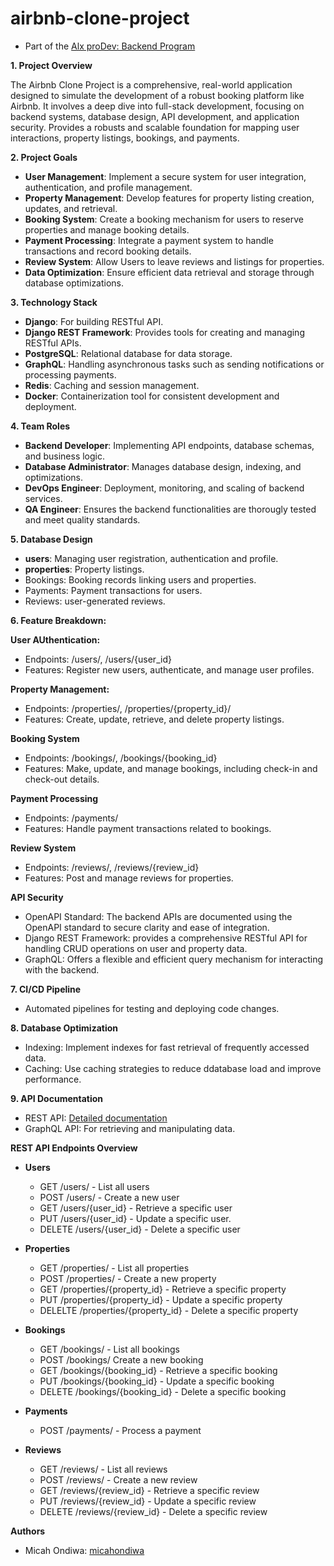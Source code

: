 # airbnb-clone-project

- Part of the [Alx proDev: Backend Program](https://www.alxafrica.com/programme/prodev-backend/)

**1. Project Overview**

The Airbnb Clone Project is a comprehensive, real-world application designed to simulate the development of a robust booking platform like Airbnb. It involves a deep dive into full-stack development, focusing on backend systems, database design, API development, and application security. Provides a robusts and scalable foundation for mapping user interactions, property listings, bookings, and payments.

**2. Project Goals**

- **User Management**: Implement a secure system for user integration, authentication, and profile management.
- **Property Management**:  Develop features for property listing creation, updates, and retrieval.
- **Booking System**: Create a booking mechanism for users to reserve properties and manage booking details. 
- **Payment Processing**: Integrate a payment system to handle transactions and record booking details. 
- **Review System**: Allow Users to leave reviews and listings for properties. 
- **Data Optimization**: Ensure efficient data retrieval and storage through database optimizations. 

**3. Technology Stack**
- **Django**: For building RESTful API.
- **Django REST Framework**: Provides tools for creating and managing RESTful APIs.
- **PostgreSQL**: Relational database for data storage.
- **GraphQL**: Handling asynchronous tasks such as sending notifications or processing payments. 
- **Redis**: Caching and session management. 
- **Docker**: Containerization tool for consistent development and deployment. 

**4. Team Roles**
- **Backend Developer**: Implementing API endpoints, database schemas, and business logic.
- **Database Administrator**: Manages database design, indexing, and optimizations.
- **DevOps Engineer**: Deployment, monitoring, and scaling of backend services.
- **QA Engineer**: Ensures the backend functionalities are thorougly tested and meet quality standards.

**5. Database Design**

- **users**: Managing user registration, authentication and profile.
- **properties**: Property listings.
- Bookings: Booking records linking users and properties. 
- Payments: Payment transactions for users. 
- Reviews: user-generated reviews. 

**6. Feature Breakdown:**

**User AUthentication:**
- Endpoints: /users/, /users/{user_id}
- Features: Register new users, authenticate, and manage user profiles. 

**Property Management:**
- Endpoints: /properties/, /properties/{property_id}/
- Features: Create, update, retrieve, and delete property listings. 

**Booking System**
- Endpoints: /bookings/, /bookings/{booking_id}
- Features: Make, update, and manage bookings, including check-in and check-out details. 

**Payment Processing**
- Endpoints: /payments/
- Features: Handle payment transactions related to bookings. 

**Review System**
- Endpoints: /reviews/, /reviews/{review_id}
- Features: Post and manage reviews for properties. 

**API Security**
- OpenAPI Standard: The backend APIs are documented using the OpenAPI standard to secure clarity and ease of integration.
- Django REST Framework: provides a comprehensive RESTful API for handling CRUD operations on user and property data.
- GraphQL: Offers a flexible and efficient query mechanism for interacting with the backend. 

**7. CI/CD Pipeline**
- Automated pipelines for testing and deploying code changes. 

**8. Database Optimization**
- Indexing: Implement indexes for fast retrieval of frequently accessed data.
- Caching: Use caching strategies to reduce ddatabase load and improve performance.

**9. API Documentation**
- REST API: [Detailed documentation](https://restfulapi.net/)
- GraphQL API: For retrieving and manipulating data. 

**REST API Endpoints Overview**

- **Users**
    - GET /users/ - List all users
    - POST /users/ - Create a new user
    - GET /users/{user_id} - Retrieve a specific user
    - PUT /users/{user_id} - Update a specific user.
    - DELETE /users/{user_id} - Delete a specific user

- **Properties**
    - GET /properties/ - List all properties
    - POST /properties/ - Create a new property
    - GET /properties/{property_id} - Retrieve a specific property
    - PUT /properties/{property_id} - Update a specific property
    - DELELTE /properties/{property_id} - Delete a specific property

- **Bookings**
    - GET /bookings/ - List all bookings
    - POST /bookings/ Create a new booking
    - GET /bookings/{booking_id} - Retrieve a specific booking
    - PUT /bookings/{booking_id} - Update a specific booking
    - DELETE /bookings/{booking_id} - Delete a specific booking

- **Payments**
    - POST /payments/ - Process a payment

- **Reviews**
    - GET /reviews/ - List all reviews
    - POST /reviews/ - Create a new review
    - GET /reviews/{review_id} - Retrieve a specific review
    - PUT /reviews/{review_id} - Update a specific review
    - DELETE /reviews/{review_id} - Delete a specific review

**Authors**

- Micah Ondiwa: [micahondiwa](https://github.com/micahondiwa)